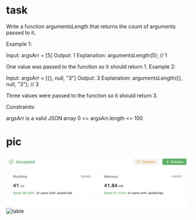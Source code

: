 # task
Write a function argumentsLength that returns the count of arguments passed to it.
 

Example 1:

Input: argsArr = [5]
Output: 1
Explanation:
argumentsLength(5); // 1

One value was passed to the function so it should return 1.
Example 2:

Input: argsArr = [{}, null, "3"]
Output: 3
Explanation: 
argumentsLength({}, null, "3"); // 3

Three values were passed to the function so it should return 3.
 

Constraints:

argsArr is a valid JSON array
0 <= argsArr.length <= 100
# pic
![1](https://github.com/AV-Loginova/LeetCode/blob/main/easy/ReturnLengthofArgumentsPassed/image.png?raw=true)
<img width="1139" alt="table" src="https://github.com/AV-Loginova/LeetCode/assets/129111624/eb538ce8-5827-4240-a6bf-eaa43e1df252">
